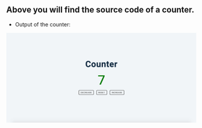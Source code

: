 ## Above you will find the source code of a counter.

- Output of the counter:

![counter](./output2.png)

